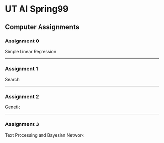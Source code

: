 # UT AI Spring99

## Computer Assignments

### Assignment 0

Simple Linear Regression

---

### Assignment 1

Search

---

### Assignment 2

Genetic

---

### Assignment 3

Text Processing and Bayesian Network
